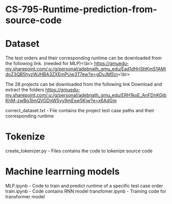 # CS-795-Runtime-prediction-from-source-code

# Dataset
The test orders and their corresponding runtime can be downloaded from the following link. (needed for MLP)<\br>
https://gmuedu-my.sharepoint.com/:u:/g/personal/adebnath_gmu_edu/Ead1dHriSttKmS1AMjdoZ3QB5hyzWJHBA3ZXEmPUw3T7ew?e=gDvJM5\n<\br>

The 28 projects can be downloaded from the following link
Download and extract the folders
https://gmuedu-my.sharepoint.com/:u:/g/personal/adebnath_gmu_edu/ERH1koE_AnFDnKGjbKhM-zwBq3lmQVGDnWSyy9mEsw5Kiw?e=x6AdGm

correct_dataset.txt - File contains the project test case paths and their corresponding runtime

# Tokenize
create_tokenizer.py - Files contains the code to tokenize source code

# Machine learrning models
MLP.ipynb - Code to train and predict runtime of a specific test case order
train.ipynb - Code contains RNN model
transfomer.ipynb - Training code for transformer model

